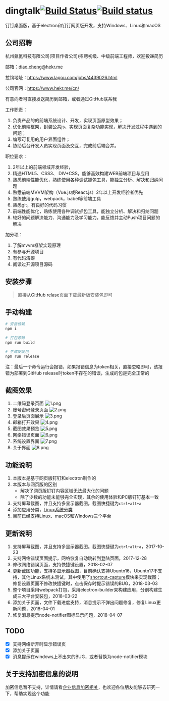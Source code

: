 # dingtalk[![Build Status](https://travis-ci.org/nashaofu/dingtalk.svg?branch=master)](https://travis-ci.org/nashaofu/dingtalk)[![Build status](https://ci.appveyor.com/api/projects/status/jptk80n78gdogd18/branch/master?svg=true)](https://ci.appveyor.com/project/nashaofu/dingtalk/branch/master)
钉钉桌面版，基于electron和钉钉网页版开发，支持Windows、Linux和macOS

## 公司招聘

杭州氦氪科技有限公司(项目作者公司)招聘初级、中级前端工程师，欢迎投递简历

邮箱：diao.cheng@hekr.me

拉钩地址：https://www.lagou.com/jobs/4439026.html

公司官网：https://www.hekr.me/cn/

有意向者可直接发送简历到邮箱，或者通过GitHub联系我

工作职责：
1. 负责产品的的前端系统设计、开发，实现页面原型效果；
2. 优化前端框架，封装公共js，实现页面复杂功能实现，解决开发过程中遇到的问题；
3. 编写可复用的用户界面组件；
4. 协助后台开发人员实现页面及交互，完成前后端合并。

职位要求：
1. 2年以上的前端领域开发经验，
2. 精通HTML5、CSS3、 DIV+CSS，能够高效构建WEB前端项目与应用
3. 熟悉前端性能优化，熟练使用各种调试抓包工具，能独立分析、解决和归纳问题
4. 熟悉前端MVVM架构（Vue.js或React.js）2年以上开发经验者优先
5. 熟练使用gulp，webpack，babel等前端工具
6. 熟悉git，有良好的代码习惯
7. 前端性能优化，熟练使用各种调试抓包工具，能独立分析、解决和归纳问题
8. 较好的问题解决能力、沟通能力及学习能力，能反馈并主动Push项目问题的解决

加分项：
1. 了解mvvm框架实现原理
2. 有参与开源项目
3. 有代码洁癖
4. 阅读过开源项目源码

## 安装步骤
> 直接从[GitHub relase](https://github.com/nashaofu/dingtalk/releases/latest)页面下载最新版安装包即可

## 手动构建
```bash
# 安装依赖
npm i

# 打包源码
npm run build

# 生成安装包
npm run release
```
注：最后一个命令运行会报错，如果报错信息为token相关，直接忽略即可，该报错为部署到GitHub release时token不存在的错误，生成的包是完全正常的

## 截图效果
1. 二维码登录页面
![1.png](./screenshot/1.png)
2. 账号密码登录页面
![2.png](./screenshot/2.png)
3. 登录后页面展示
![3.png](./screenshot/3.png)
4. 邮箱打开效果
![4.png](./screenshot/4.png)
5. 截图效果预览
![5.png](./screenshot/5.png)
6. 网络错误页面
![6.png](./screenshot/6.png)
7. 系统设置界面
![7.png](./screenshot/7.png)
8. 关于界面
![8.png](./screenshot/8.png)

## 功能说明
1. 本版本是基于网页版钉钉和electron制作的
2. 本版本与网页版的区别
    * 解决了网页版钉钉内容区域无法最大化的问题
    * 除了少数的功能未能够完全实现，其余的使用体验和PC版钉钉基本一致
3. 支持屏幕截图，并且支持多显示器截图。截图快捷键为`ctrl+alt+a`
4. 添加应用分类，[Linux系统分类](https://specifications.freedesktop.org/menu-spec/latest/apa.html#main-category-registry)
5. 目前已经支持Linux、macOS和Windows三个平台

## 更新说明
1. 支持屏幕截图，并且支持多显示器截图。截图快捷键为`ctrl+alt+a`，2017-10-23
2. 支持网络错误页面提示，网络恢复自动跳转到登陆页面，2017-12-28
3. 修改网络错误页面，支持快捷键设置，2018-02-07
4. 更新截图功能，支持多显示器截图，目前确认支持Ubuntn16，Ubuntn17不支持，其他Linux系统未测试，其中使用了[shortcut-capture](https://github.com/nashaofu/shortcut-capture)模块来实现截图；修复设置页面不修改快捷键时，点击保存时提示错误的BUG，2018-03-03
5. 整个项目采用webpack打包，采用electron-builder来构建应用，分别构建生成三大平台安装包，2018-03-22
6. 添加关于页面，文件下载进度支持，消息提示不弹出问题修复，修复Linux更新问题，2018-04-01
7. 修复消息提示node-notifier图标显示问题，2018-04-07

## TODO
- [x] 支持网络断开时显示错误页
- [x] 添加关于页面
- [x] 消息提示在windows上不出来的BUG，或者替换为node-notifier模块

## 关于支持加密信息的说明
加密信息暂不支持，详情请看[企业信息加密相关](https://github.com/nashaofu/dingtalk/issues/2)，也欢迎各位朋友能够去研究一下，帮助实现这个功能
